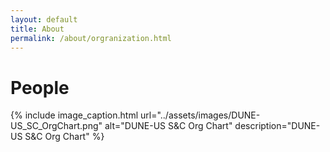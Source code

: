 ```yaml
---
layout: default
title: About
permalink: /about/orgranization.html
---
```

# People

{% include image_caption.html url="../assets/images/DUNE-US_SC_OrgChart.png" alt="DUNE-US S&C Org Chart" description="DUNE-US S&C Org Chart" %}
